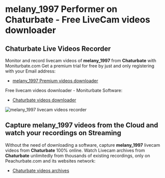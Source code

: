 # melany_1997 Performer on Chaturbate - Free LiveCam videos downloader

## Chaturbate Live Videos Recorder

Monitor and record livecam videos of **melany_1997** from **Chaturbate** with Moniturbate.com
Get a premium trial for free by just and only registering with your Email address:
* [melany_1997 Premium videos downloader](https://moniturbate.com/request-demo-licence-key.html)

Free livecam videos downloader - Moniturbate Software:
* [Chaturbate videos downloader](https://moniturbate.com/moniturbate-download-software.html)

![melany_1997 livecam videos recorder](https://peachurnet.com/templates/moniturbate-software.png)


## Capture melany_1997 videos from the Cloud and watch your recordings on Streaming

Without the need of downloading a software, capture **melany_1997** livecam videos from **Chaturbate** 100% online.
Watch Livecam archives from **Chaturbate** unlimitedly from thousands of existing recordings, only on Peachurbate.com and its websites network:
* [Chaturbate videos archives](https://peachurnet.com/)